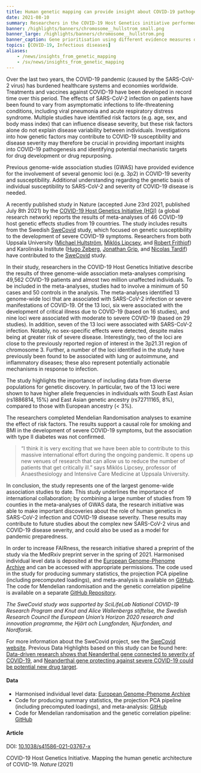 ```yaml
---
title: Human genetic mapping can provide insight about COVID-19 pathogenesis and drug development
date: 2021-08-10
summary: Researchers in the COVID-19 Host Genetics initiative performed genome-wide association meta-analyses to examine the loci involved in the variation of COVID-19 disease severity and susceptibility between individuals. The data and code used in the project have been made available.
banner: /highlights/banners/chromosome__hullstrom_small.png
banner_large: /highlights/banners/chromosome__hullstrom.png
banner_caption: Gene prioritisation using different evidence measures of gene annotation.
topics: [COVID-19, Infectious diseases]
aliases:
    - /news/insights_from_genetic_mapping
    - /sv/news/insights_from_genetic_mapping
---
```


Over the last two years, the COVID-19 pandemic (caused by the SARS-CoV-2 virus) has burdened healthcare systems and economies worldwide. Treatments and vaccines against COVID-19 have been developed in record time over this period. The effects of SARS-CoV-2 infection on patients have been found to vary from asymptomatic infections to life-threatening conditions, including viral pneumonia and acute respiratory distress syndrome. Multiple studies have identified risk factors (e.g. age, sex, and body mass index) that can influence disease severity, but these risk factors alone do not explain disease variability between individuals. Investigations into how genetic factors may contribute to COVID-19 susceptibility and disease severity may therefore be crucial in providing important insights into COVID-19 pathogenesis and identifying potential mechanistic targets for drug development or drug repurposing.

Previous genome-wide association studies (GWAS) have provided evidence for the involvement of several genomic loci (e.g. 3p2) in COVID-19 severity and susceptibility. Additional understanding regarding the genetic basis of individual susceptibility to SARS-CoV-2 and severity of COVID-19 disease is needed.

A recently published study in Nature (accepted June 23rd 2021, published July 8th 2021) by the [COVID-19 Host Genetics Initiative (HGI)](https://www.covid19hg.org) (a global research network) reports the results of meta-analyses of 46 COVID-19 host genetic effects studies from 19 countries. The study includes results from the Swedish [SweCovid](https://swecovid.org) study, which focused on genetic susceptibility to the development of severe COVID-19 symptoms. Researchers from both Uppsala University ([Michael Hultström](https://katalog.uu.se/empinfo/?id=N1-714), [Miklós Lipcsey](https://katalog.uu.se/empinfo/?id=N4-330), and [Robert Frithiof](https://katalog.uu.se/empinfo/?id=N12-1848)) and Karolinska Institute ([Hugo Zeberg](https://medarbetare.ki.se/people/hugo-zeberg), [Jonathan Grip](https://medarbetare.ki.se/people/jonathan-grip), and [Nicolas Tardif](https://medarbetare.ki.se/people/nicolas-tardif)) have contributed to the [SweCovid](https://swecovid.org) study.

In their study, researchers in the COVID-19 Host Genetics Initiative describe the results of three genome-wide association meta-analyses comprising 49,562 COVID-19 patients and almost two million unaffected individuals. To be included in the meta-analyses, studies had to involve a minimum of 50 cases and 50 controls in the analysis. The meta-analyses identified 13 genome-wide loci that are associated with SARS-CoV-2 infection or severe manifestations of COVID-19. Of the 13 loci, six were associated with the development of critical illness due to COVID-19 (based on 16 studies), and nine loci were associated with moderate to severe COVID-19 (based on 29 studies). In addition, seven of the 13 loci were associated with SARS-CoV-2 infection. Notably, no sex-specific effects were detected, despite males being at greater risk of severe disease. Interestingly, two of the loci are close to the previously reported region of interest in the 3p21.31 region of chromosome 3. Further, a number of the loci identified in the study have previously been found to be associated with lung or autoimmune, and inflammatory diseases; these also represent potentially actionable mechanisms in response to infection.

The study highlights the importance of including data from diverse populations for genetic discovery. In particular, two of the 13 loci were shown to have higher allele frequencies in individuals with South East Asian (rs1886814, 15%) and East Asian genetic ancestry (rs72711165, 8%), compared to those with European ancestry (< 3%).

The researchers completed Mendelian Randomisation analyses to examine the effect of risk factors. The results support a causal role for smoking and BMI in the development of severe COVID-19 symptoms, but the association with type II diabetes was not confirmed.

> “I think it is very exciting that we have been able to contribute to this massive international effort during the ongoing pandemic. It opens up new venues of research that can allow us to reduce the number of patients that get critically ill.” says Miklós Lipcsey, professor of Anaesthesiology and Intensive Care Medicine at Uppsala University.

In conclusion, the study represents one of the largest genome-wide association studies to date. This study underlines the importance of international collaboration; by combining a large number of studies from 19 counties in the meta-analyses of GWAS data, the research initiative was able to make important discoveries about the role of human genetics in SARS-CoV-2 infection and COVID-19 disease severity. These results may contribute to future studies about the complex new SARS-CoV-2 virus and COVID-19 disease severity, and could also be used as a model for pandemic preparedness.

In order to increase FAIRness, the research initiative shared a preprint of the study via the MedRxiv preprint server in the spring of 2021. Harmonised individual level data is deposited at the [European Genome-Phenome Archive](https://ega-archive.org/studies/EGAS00001005304) and can be accessed with appropriate permissions. The code used in the study for producing summary statistics, the projection PCA pipeline (including precomputed loadings), and meta-analysis is available on [GitHub](https://github.com/covid19-hg/). The code for Mendelian randomisation and the genetic correlation pipeline is available on a separate [GitHub Repository](https://github.com/marcoralab/MRcovid).

*The SweCovid study was supported by SciLifeLab National COVID-19 Research Program and Knut and Alice Wallenbergs stiftelse, the Swedish Research Council the European Union’s Horizon 2020 research and innovation programme, the Hjärt och Lungfonden, Njurfonden, and Nordforsk.*

For more information about the SweCovid project, see the [SweCovid website](https://swecovid.org/). Previous Data Highlights based on this study can be found here: [Data-driven research shows that Neanderthal gene connected to severity of COVID-19](https://www.covid19dataportal.se/news/neanderthal_gene_data_driven/), and [Neanderthal gene protecting against severe COVID-19 could be potential new drug target](https://www.covid19dataportal.se/news/neanderthal-gene-protecting/).

#### Data

- Harmonised individual level data: [European Genome-Phenome Archive](https://ega-archive.org/studies/EGAS00001005304)
- Code for producing summary statistics, the projection PCA pipeline (including precomputed loadings), and meta-analysis: [GitHub](https://github.com/covid19-hg/)
- Code for Mendelian randomisation and the genetic correlation pipeline: [GitHub](https://github.com/marcoralab/MRcovid)

#### Article

DOI: [10.1038/s41586-021-03767-x](https://doi.org/10.1038/s41586-021-03767-x)

COVID-19 Host Genetics Initiative. Mapping the human genetic architecture of COVID-19. *Nature* (2021)
